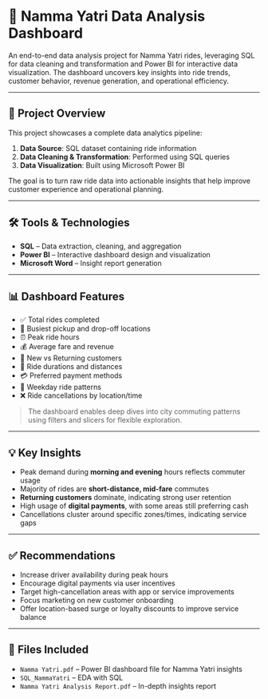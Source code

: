 # 🚕 Namma Yatri Data Analysis Dashboard

An end-to-end data analysis project for Namma Yatri rides, leveraging SQL for data cleaning and transformation and Power BI for interactive data visualization. The dashboard uncovers key insights into ride trends, customer behavior, revenue generation, and operational efficiency.

---

## 📌 Project Overview

This project showcases a complete data analytics pipeline:
1. **Data Source**: SQL dataset containing ride information
2. **Data Cleaning & Transformation**: Performed using SQL queries
3. **Data Visualization**: Built using Microsoft Power BI

The goal is to turn raw ride data into actionable insights that help improve customer experience and operational planning.

---

## 🛠️ Tools & Technologies

- **SQL** – Data extraction, cleaning, and aggregation  
- **Power BI** – Interactive dashboard design and visualization  
- **Microsoft Word** – Insight report generation  

---

## 📊 Dashboard Features

- ✅ Total rides completed  
- 📍 Busiest pickup and drop-off locations  
- ⏰ Peak ride hours  
- 💰 Average fare and revenue  
- 👥 New vs Returning customers  
- 🚗 Ride durations and distances  
- 💳 Preferred payment methods  
- 📅 Weekday ride patterns  
- ❌ Ride cancellations by location/time  

> The dashboard enables deep dives into city commuting patterns using filters and slicers for flexible exploration.

---

## 💡 Key Insights

- Peak demand during **morning and evening** hours reflects commuter usage  
- Majority of rides are **short-distance, mid-fare** commutes  
- **Returning customers** dominate, indicating strong user retention  
- High usage of **digital payments**, with some areas still preferring cash  
- Cancellations cluster around specific zones/times, indicating service gaps  

---

## ✅ Recommendations

- Increase driver availability during peak hours  
- Encourage digital payments via user incentives  
- Target high-cancellation areas with app or service improvements  
- Focus marketing on new customer onboarding  
- Offer location-based surge or loyalty discounts to improve service balance  

---

## 📁 Files Included

- `Namma Yatri.pdf` – Power BI dashboard file for Namma Yatri insights
- `SQL_NammaYatri` – EDA with SQL
- `Namma Yatri Analysis Report.pdf` – In-depth insights report
